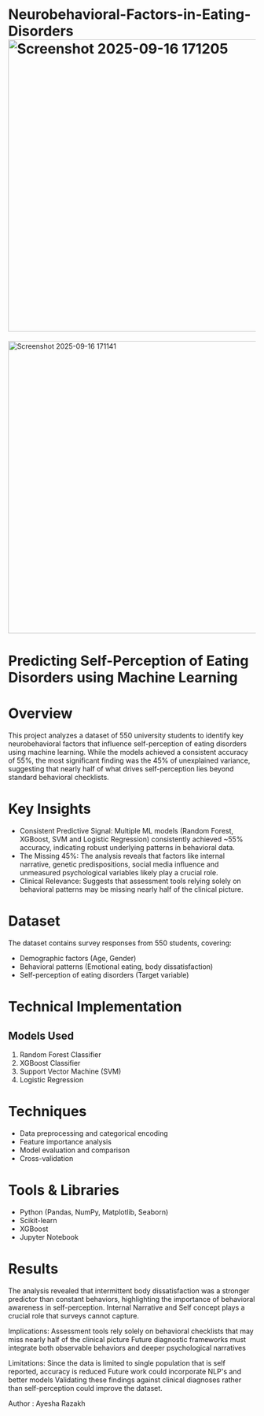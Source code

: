 # Neurobehavioral-Factors-in-Eating-Disorders<img width="1022" height="594" alt="Screenshot 2025-09-16 171205" src="https://github.com/user-attachments/assets/684e8a38-ca51-45e0-b90a-89779f177147" />
<img width="1015" height="594" alt="Screenshot 2025-09-16 171141" src="https://github.com/user-attachments/assets/3f22d74c-b042-4287-ba25-0f91036615b2" />


# Predicting Self-Perception of Eating Disorders using Machine Learning
# Overview

This project analyzes a dataset of 550 university students to identify key neurobehavioral factors that influence self-perception of eating disorders using machine learning. While the models achieved a consistent accuracy of 55%, the most significant finding was the 45% of unexplained variance, suggesting that nearly half of what drives self-perception lies beyond standard behavioral checklists.

#  Key Insights

- Consistent Predictive Signal: Multiple ML models (Random Forest, XGBoost, SVM and Logistic Regression) consistently achieved ~55% accuracy, indicating robust underlying patterns in behavioral data.
- The Missing 45%: The analysis reveals that factors like internal narrative, genetic predispositions, social media influence and unmeasured psychological variables likely play a crucial role.
- Clinical Relevance: Suggests that assessment tools relying solely on behavioral patterns may be missing nearly half of the clinical picture.

# Dataset

The dataset contains survey responses from 550 students, covering:
- Demographic factors (Age, Gender)
- Behavioral patterns (Emotional eating, body dissatisfaction)
- Self-perception of eating disorders (Target variable)

# Technical Implementation

## Models Used
1. Random Forest Classifier
2. XGBoost Classifier
3. Support Vector Machine (SVM)
4. Logistic Regression

# Techniques
- Data preprocessing and categorical encoding
- Feature importance analysis
- Model evaluation and comparison
- Cross-validation

# Tools & Libraries
- Python (Pandas, NumPy, Matplotlib, Seaborn)
- Scikit-learn
- XGBoost
- Jupyter Notebook

# Results
The analysis revealed that intermittent body dissatisfaction was a stronger predictor than constant behaviors, highlighting the importance of behavioral awareness in self-perception. Internal Narrative and Self concept plays a crucial role that surveys cannot capture.

Implications: 
Assessment tools rely solely on behavioral checklists that may miss nearly half of the clinical picture
Future diagnostic frameworks must integrate both observable behaviors and deeper psychological narratives

Limitations: 
Since the data is limited to single population that is self reported, accuracy is reduced
Future work could incorporate NLP's and better models
Validating these findings against clinical diagnoses rather than self-perception could improve the dataset.

Author : Ayesha Razakh




